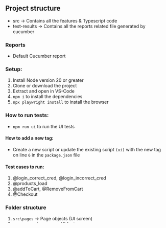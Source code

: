 ## Project structure

- src -> Contains all the features & Typescript code
- test-results -> Contains all the reports related file generated by cucumber

### Reports

* Default Cucumber report

### Setup:

1. Install Node version 20 or greater 
2. Clone or download the project
3. Extract and open in VS-Code 
4. `npm i` to install the dependencies
5. `npx playwright install` to install the browser

### How to run tests:
* `npm run ui` to run the UI tests

#### How to add a new tag:
* Create a new script or update the existing script `(ui)` with the new tag on line `6` in the `package.json` file

#### Test cases to run:
1. @login_correct_cred, @login_incorrect_cred
2. @products_load
3. @addToCart, @RemoveFromCart
4. @Checkout

### Folder structure
1. `src\pages` -> Page objects (UI screen)
2. `src\tests\features` -> UI features
3. `src\tests\steps` -> UI step definitions
4. `src\hooks\hooks.ts` -> Browser setup and teardown logic
5. `src\hooks\fixture.ts` -> Shares the page objects
6. `cucumber.json` -> UI tests configuration
7. `package.json` -> Contains all the dependencies
